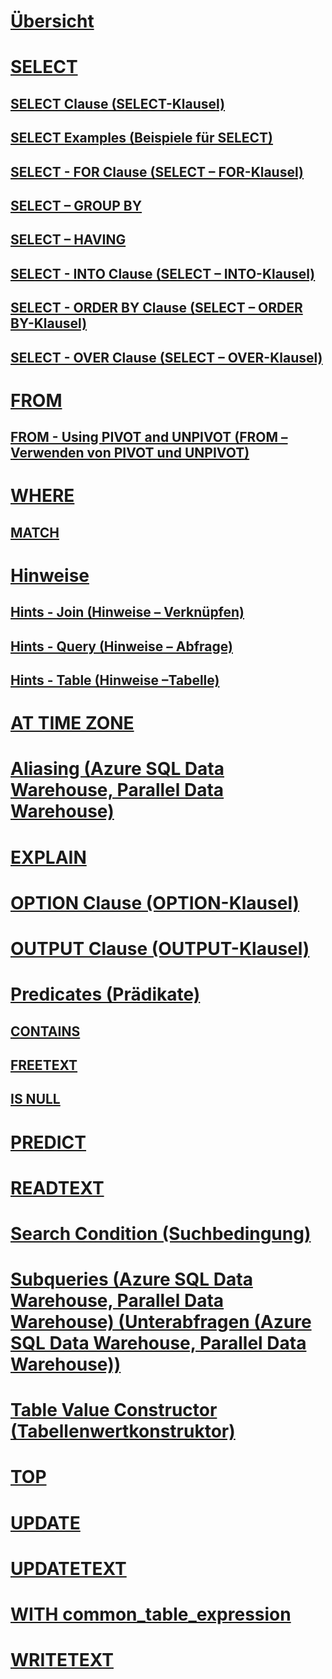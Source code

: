 # [Übersicht](queries.md)  
# [SELECT](select-transact-sql.md)  
## [SELECT Clause (SELECT-Klausel)](select-clause-transact-sql.md)  
## [SELECT Examples (Beispiele für SELECT)](select-examples-transact-sql.md)  
## [SELECT - FOR Clause (SELECT – FOR-Klausel)](select-for-clause-transact-sql.md)  
## [SELECT – GROUP BY](select-group-by-transact-sql.md)  
## [SELECT – HAVING](select-having-transact-sql.md)  
## [SELECT - INTO Clause (SELECT – INTO-Klausel)](select-into-clause-transact-sql.md)  
## [SELECT - ORDER BY Clause (SELECT – ORDER BY-Klausel)](select-order-by-clause-transact-sql.md)  
## [SELECT - OVER Clause (SELECT – OVER-Klausel)](select-over-clause-transact-sql.md)  
# [FROM](from-transact-sql.md)  
## [FROM - Using PIVOT and UNPIVOT (FROM – Verwenden von PIVOT und UNPIVOT)](from-using-pivot-and-unpivot.md)  
# [WHERE](where-transact-sql.md)  
## [MATCH](match-sql-graph.md)  
# [Hinweise](hints-transact-sql.md)  
## [Hints - Join (Hinweise – Verknüpfen)](hints-transact-sql-join.md)  
## [Hints - Query (Hinweise – Abfrage)](hints-transact-sql-query.md)  
## [Hints - Table (Hinweise –Tabelle)](hints-transact-sql-table.md)  
# [AT TIME ZONE](at-time-zone-transact-sql.md)  
# [Aliasing (Azure SQL Data Warehouse, Parallel Data Warehouse)](aliasing-azure-sql-data-warehouse-parallel-data-warehouse.md)  
# [EXPLAIN](explain-transact-sql.md)  
# [OPTION Clause (OPTION-Klausel)](option-clause-transact-sql.md)  
# [OUTPUT Clause (OUTPUT-Klausel)](output-clause-transact-sql.md)  
# [Predicates (Prädikate)](predicates.md)  
## [CONTAINS](contains-transact-sql.md)  
## [FREETEXT](freetext-transact-sql.md)  
## [IS NULL](is-null-transact-sql.md)  
# [PREDICT](predict-transact-sql.md)
# [READTEXT](readtext-transact-sql.md)  
# [Search Condition (Suchbedingung)](search-condition-transact-sql.md)  
# [Subqueries (Azure SQL Data Warehouse, Parallel Data Warehouse) (Unterabfragen (Azure SQL Data Warehouse, Parallel Data Warehouse))](subqueries-azure-sql-data-warehouse-parallel-data-warehouse.md)  
# [Table Value Constructor (Tabellenwertkonstruktor)](table-value-constructor-transact-sql.md)  
# [TOP](top-transact-sql.md)  
# [UPDATE](update-transact-sql.md)  
# [UPDATETEXT](updatetext-transact-sql.md)  
# [WITH common_table_expression](with-common-table-expression-transact-sql.md)  
# [WRITETEXT](writetext-transact-sql.md)  

